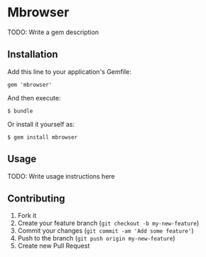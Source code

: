 # Mbrowser

TODO: Write a gem description

## Installation

Add this line to your application's Gemfile:

    gem 'mbrowser'

And then execute:

    $ bundle

Or install it yourself as:

    $ gem install mbrowser

## Usage

TODO: Write usage instructions here

## Contributing

1. Fork it
2. Create your feature branch (`git checkout -b my-new-feature`)
3. Commit your changes (`git commit -am 'Add some feature'`)
4. Push to the branch (`git push origin my-new-feature`)
5. Create new Pull Request
